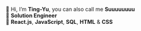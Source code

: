 👋 Hi, I’m **Ting-Yu**, you can also call me **Suuuuuuuu**
<br/>
🌱
**Solution Engineer**
<br/>
🔧
**React.js**, **JavaScript**, **SQL**, **HTML** & **CSS**
